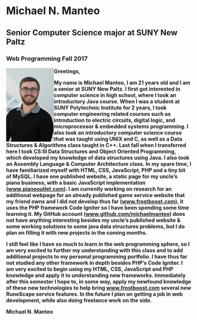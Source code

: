 # Michael N. Manteo
## Senior Computer Science major at SUNY New Paltz
### Web Programming Fall 2017

<a href="url"><img src="/images/DSC_9863.jpg" align="left" height="200" width="130" ></a>

**Greetings,**
    
**My name is Michael Manteo, I am 21 years old and I am a senior at SUNY New Paltz. I first got interested in computer science in high school, where I took an introductory Java course. When I was a student at SUNY Polytechnic Institute for 2 years, I took computer engineering related courses such as introduction to electric circuits, digital logic, and microprocessor & embedded systems programming. I also took an introductory computer science course that was taught using UNIX and C, as well as a Data Structures & Algorithms class taught in C++. Last fall when I transferred here I took CS:III Data Structures and Object Oriented Programming, which developed my knowledge of data structures using Java. I also took an Assembly Language & Computer Architecture class. In my spare time, I have familiarized myself with HTML, CSS, JavaScript, PHP and a tiny bit of MySQL. I have one published website, a static page for my uncle’s piano business, with a basic JavaScript implementation (www.pianooutlet.com). I am currently working on research for an additional webpage for an already published game service website that my friend owns and I did not develop thus far (www.frostboost.com), it uses the PHP framework Code Igniter so I have been spending some time learning it. My GitHub account (www.github.com/michaelmanteo) does not have anything interesting besides my uncle’s published website & some working solutions to some java data structures problems, but I do plan on filling it with new projects in the coming months.**

**I still feel like I have so much to learn in the web programming sphere, so I am very excited to further my understanding with this class and to add additional projects to my personal programming portfolio. I have thus far not studied any other framework in depth besides PHP’s Code Igniter. I am very excited to begin using my HTML, CSS, JavaScript and PHP knowledge and apply it to understanding new frameworks. Immediately after this semester I hope to, in some way, apply my newfound knowledge of these new technologies to help bring www.frostboost.com several new RuneScape service features. In the future I plan on getting a job in web development, while also doing freelance work on the side.**

**Michael N. Manteo** 

